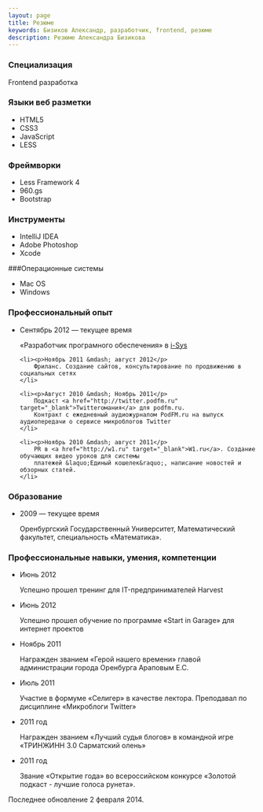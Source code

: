 ```yaml
---
layout: page
title: Резюме
keywords: Бизиков Александр, разработчик, frontend, резюме
description: Резюме Александра Бизикова
---
```

### Специализация

Frontend разработка

### Языки веб разметки

- HTML5
- CSS3
- JavaScript
- LESS

### Фреймворки

- Less Framework 4
- 960.gs
- Bootstrap

### Инструменты

- IntelliJ IDEA
- Adobe Photoshop
- Xcode

###Операционные системы

- Mac OS
- Windows

### Профессиональный опыт
<ul>
    <li><p>Сентябрь 2012 &mdash; текущее время</p>
        &laquo;Разработчик програмного обеспечения&raquo; в <a href="http://www.i-sys.ru" target="_blank">i-Sys</a>
    </li>

    <li><p>Ноябрь 2011 &mdash; август 2012</p>
        Фриланс. Создание сайтов, консультирование по продвижению в социальных сетях
    </li>

    <li><p>Август 2010 &mdash; Ноябрь 2011</p>
        Подкаст <a href="http://twitter.podfm.ru" target="_blank">Twitterомания</a> для podfm.ru.
        Контракт с ежедневный аудиожурналом PodFM.ru на выпуск аудиопередачи о сервисе микроблогов Twitter
    </li>

    <li><p>Ноябрь 2010 &mdash; август 2011</p>
        PR в <a href="http://w1.ru" target="_blank">W1.ru</a>. Создание обучающих видео уроков для системы
        платежей &laquo;Единый кошелек&raquo;, написание новостей и обзорных статей.
    </li>

</ul>

<h3>Образование</h3>
<ul>
    <li><p>2009 &mdash; текущее время</p>
        Оренбургский Государственный Университет, Математический факультет, специальность &laquo;Математика&raquo;.
    </li>
</ul>

<h3>Профессиональные навыки, умения, компетенции</h3>
<ul>
    <li><p>Июнь 2012</p>
        Успешно прошел тренинг для IT-предпринимателей Harvest
    </li>
    <li><p>Июнь 2012</p>
        Успешно прошел обучение по программе &laquo;Start in Garage&raquo; для интернет проектов
    </li>
    <li><p>Ноябрь 2011</p>
        Награжден званием &laquo;Герой нашего времени&raquo; главой администрации города Оренбурга Араповым Е.С.
    </li>
    <li><p>Июль 2011</p>
        Участие в формуме &laquo;Селигер&raquo; в качестве лектора. Преподавал по дисциплине &laquo;Микроблоги
        Twitter&raquo;</li>
    <li><p>2011 год</p>
        Награжден званием &laquo;Лучший судья блогов&raquo; в командной игре &laquo;ТРИНЖИНН 3.0 Сарматский
        олень&raquo;</li>
    <li><p>2011 год</p>
        Звание &laquo;Открытие года&raquo; во всероссийском конкурсе &laquo;Золотой подкаст - лучшие голоса
        рунета&raquo;.
    </li>
</ul>

<p class="note">Последнее обновление 2 февраля 2014.</p>
